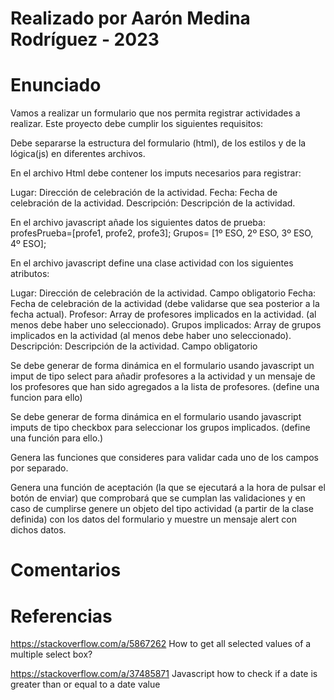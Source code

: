 # Realizado por Aarón Medina Rodríguez - 2023

# Enunciado

Vamos a realizar un formulario que nos permita registrar actividades a realizar.
Este proyecto debe cumplir los siguientes requisitos:

Debe separarse la estructura del formulario (html), de los estilos y de la lógica(js) en diferentes archivos.

En el archivo Html debe contener los imputs necesarios para registrar:

Lugar: Dirección de celebración de la actividad.
Fecha: Fecha de celebración de la actividad.
Descripción: Descripción de la actividad.

En el archivo javascript añade los siguientes datos de prueba:
profesPrueba=[profe1, profe2, profe3];
Grupos= [1º ESO, 2º ESO, 3º ESO, 4º ESO];

En el archivo javascript define una clase actividad con los siguientes atributos:

Lugar: Dirección de celebración de la actividad. Campo obligatorio
Fecha: Fecha de celebración de la actividad (debe validarse que sea posterior a la fecha actual).
Profesor: Array de profesores implicados en la actividad. (al menos debe haber uno seleccionado).
Grupos implicados: Array de grupos implicados en la actividad (al menos debe haber uno seleccionado).
Descripción: Descripción de la actividad. Campo obligatorio

Se debe generar de forma dinámica en el formulario usando javascript un imput de tipo select para añadir profesores a la actividad y un mensaje de los profesores que han sido agregados a la lista de profesores. (define una funcion para ello)

Se debe generar de forma dinámica en el formulario usando javascript imputs de tipo checkbox para seleccionar los grupos implicados. (define una función para ello.)

Genera las funciones que consideres para validar cada uno de los campos por separado.

Genera una función de aceptación (la que se ejecutará a la hora de pulsar el botón de enviar) que comprobará que se cumplan las validaciones y en caso de cumplirse genere un objeto del tipo actividad (a partir de la clase definida) con los datos del formulario y muestre un mensaje alert con dichos datos.

# Comentarios

# Referencias

https://stackoverflow.com/a/5867262 How to get all selected values of a multiple select box?

https://stackoverflow.com/a/37485871  Javascript how to check if a date is greater than or equal to a date value
